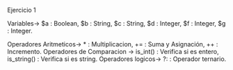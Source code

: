 Ejercicio 1

<?php
function doble($i) {
 return $i*2;
}
$a = TRUE;
$b = "xyz";
$c = 'xyz';
$d = 12;
echo gettype($a);
echo gettype($b);
echo gettype($c);
echo gettype($d);
if (is_int($d)) {
 $d += 4;
}
if (is_string($a)) {
 echo "Cadena: $a";
}
$d = $a ? ++$d : $d*3;
$f = doble($d++);
$g = $f += 10;
echo $a, $b, $c, $d, $f , $g;
?> 

Variables-> $a : Boolean, $b : String, $c : String, $d : Integer, $f : Integer, $g : Integer.

Operadores Aritmeticos-> * : Multiplicacion, += : Suma y Asignación, ++ : Incremento.
Operadores de Comparacion -> is_int() : Verifica si es entero, is_string() : Verifica si es string.
Operadores logicos-> ?: : Operador ternario.

